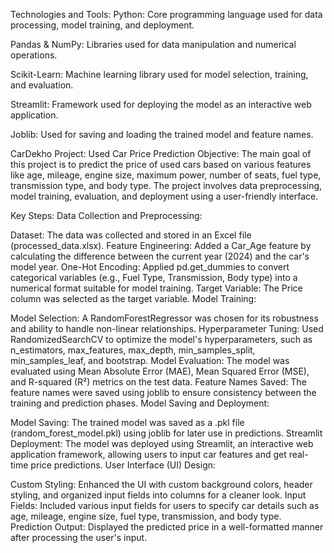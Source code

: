 Technologies and Tools:
Python: Core programming language used for data processing, model training, and deployment.

Pandas & NumPy: Libraries used for data manipulation and numerical operations.

Scikit-Learn: Machine learning library used for model selection, training, and evaluation.

Streamlit: Framework used for deploying the model as an interactive web application.

Joblib: Used for saving and loading the trained model and feature names.

CarDekho Project: Used Car Price Prediction
Objective:
The main goal of this project is to predict the price of used cars based on various features like age, mileage, engine size, maximum power, number of seats, fuel type, transmission type, and body type. The project involves data preprocessing, model training, evaluation, and deployment using a user-friendly interface.

Key Steps:
Data Collection and Preprocessing:

Dataset: The data was collected and stored in an Excel file (processed_data.xlsx).
Feature Engineering: Added a Car_Age feature by calculating the difference between the current year (2024) and the car's model year.
One-Hot Encoding: Applied pd.get_dummies to convert categorical variables (e.g., Fuel Type, Transmission, Body type) into a numerical format suitable for model training.
Target Variable: The Price column was selected as the target variable.
Model Training:

Model Selection: A RandomForestRegressor was chosen for its robustness and ability to handle non-linear relationships.
Hyperparameter Tuning: Used RandomizedSearchCV to optimize the model's hyperparameters, such as n_estimators, max_features, max_depth, min_samples_split, min_samples_leaf, and bootstrap.
Model Evaluation: The model was evaluated using Mean Absolute Error (MAE), Mean Squared Error (MSE), and R-squared (R²) metrics on the test data.
Feature Names Saved: The feature names were saved using joblib to ensure consistency between the training and prediction phases.
Model Saving and Deployment:

Model Saving: The trained model was saved as a .pkl file (random_forest_model.pkl) using joblib for later use in predictions.
Streamlit Deployment: The model was deployed using Streamlit, an interactive web application framework, allowing users to input car features and get real-time price predictions.
User Interface (UI) Design:

Custom Styling: Enhanced the UI with custom background colors, header styling, and organized input fields into columns for a cleaner look.
Input Fields: Included various input fields for users to specify car details such as age, mileage, engine size, fuel type, transmission, and body type.
Prediction Output: Displayed the predicted price in a well-formatted manner after processing the user's input.

